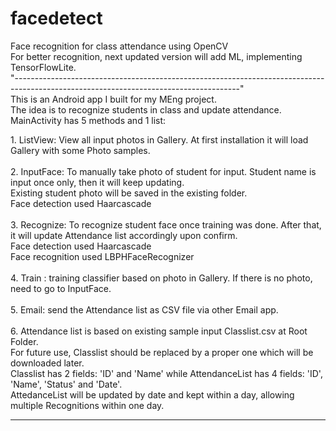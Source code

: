 # facedetect
Face recognition for class attendance using OpenCV\
For better recognition, next updated version will add ML, implementing TensorFlowLite.\
"--------------------------------------------------------------------------------------------------------------------------------------"\
This is an Android app I built for my MEng project. \
The idea is to recognize students in class and update attendance.\
MainActivity has 5 methods and 1 list:\
    <p>1. ListView: View all input photos in Gallery. At first installation it will load Gallery with some Photo samples.\
    \
    2. InputFace: To manually take photo of student for input. Student name is input once only, then it will keep updating. \
                  Existing student photo will be saved in the existing folder. \
                  Face detection used Haarcascade\
    \
    3. Recognize: To recognize student face once training was done. After that, it will update Attendance list accordingly upon confirm. \
                     Face detection used Haarcascade\
                     Face recognition used LBPHFaceRecognizer\
    \
    4. Train : training classifier based on photo in Gallery. If there is no photo, need to go to InputFace.\
    \
    5. Email: send the Attendance list as CSV file via other Email app. \
    \
    6. Attendance list is based on existing sample input Classlist.csv at Root Folder.\
       For future use, Classlist should be replaced by a proper one which will be downloaded later.\
       Classlist has 2 fields: 'ID' and 'Name' while AttendanceList has 4 fields: 'ID', 'Name', 'Status' and 'Date'.\
       AttedanceList will be updated by date and kept within a day, allowing multiple Recognitions within one day.</p>
              
--------------------------------------------------------------------------------------------------------------------------------------    
